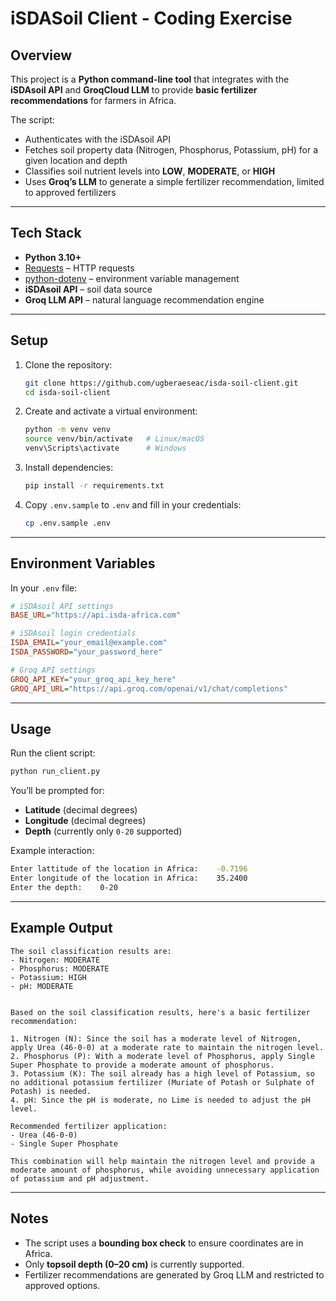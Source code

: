 # iSDASoil Client - Coding Exercise

## Overview
This project is a **Python command-line tool** that integrates with the **iSDAsoil API** and **GroqCloud LLM** to provide **basic fertilizer recommendations** for farmers in Africa.  

The script:
- Authenticates with the iSDAsoil API  
- Fetches soil property data (Nitrogen, Phosphorus, Potassium, pH) for a given location and depth  
- Classifies soil nutrient levels into **LOW**, **MODERATE**, or **HIGH**  
- Uses **Groq’s LLM** to generate a simple fertilizer recommendation, limited to approved fertilizers  

---

## Tech Stack
- **Python 3.10+**  
- [Requests](https://docs.python-requests.org/) – HTTP requests  
- [python-dotenv](https://pypi.org/project/python-dotenv/) – environment variable management  
- **iSDAsoil API** – soil data source  
- **Groq LLM API** – natural language recommendation engine  

---

## Setup

1. Clone the repository:
   ```bash
   git clone https://github.com/ugberaeseac/isda-soil-client.git
   cd isda-soil-client
   ```

2. Create and activate a virtual environment:
   ```bash
   python -m venv venv
   source venv/bin/activate   # Linux/macOS
   venv\Scripts\activate      # Windows
   ```

3. Install dependencies:
   ```bash
   pip install -r requirements.txt
   ```

4. Copy `.env.sample` to `.env` and fill in your credentials:
   ```bash
   cp .env.sample .env
   ```

---

## Environment Variables
In your `.env` file:

```ini
# iSDAsoil API settings
BASE_URL="https://api.isda-africa.com"

# iSDAsoil login credentials
ISDA_EMAIL="your_email@example.com"
ISDA_PASSWORD="your_password_here"

# Groq API settings
GROQ_API_KEY="your_groq_api_key_here"
GROQ_API_URL="https://api.groq.com/openai/v1/chat/completions"
```

---

## Usage

Run the client script:
```bash
python run_client.py
```

You’ll be prompted for:
- **Latitude** (decimal degrees)  
- **Longitude** (decimal degrees)  
- **Depth** (currently only `0-20` supported)  

Example interaction:
```bash
Enter lattitude of the location in Africa:    -0.7196
Enter longitude of the location in Africa:    35.2400
Enter the depth:    0-20
```

---

## Example Output

```text
The soil classification results are:
- Nitrogen: MODERATE
- Phosphorus: MODERATE
- Potassium: HIGH
- pH: MODERATE


Based on the soil classification results, here's a basic fertilizer recommendation:

1. Nitrogen (N): Since the soil has a moderate level of Nitrogen, apply Urea (46-0-0) at a moderate rate to maintain the nitrogen level. 
2. Phosphorus (P): With a moderate level of Phosphorus, apply Single Super Phosphate to provide a moderate amount of phosphorus.
3. Potassium (K): The soil already has a high level of Potassium, so no additional potassium fertilizer (Muriate of Potash or Sulphate of Potash) is needed.
4. pH: Since the pH is moderate, no Lime is needed to adjust the pH level.

Recommended fertilizer application:
- Urea (46-0-0)
- Single Super Phosphate

This combination will help maintain the nitrogen level and provide a moderate amount of phosphorus, while avoiding unnecessary application of potassium and pH adjustment.
```

---

## Notes
- The script uses a **bounding box check** to ensure coordinates are in Africa.  
- Only **topsoil depth (0–20 cm)** is currently supported.  
- Fertilizer recommendations are generated by Groq LLM and restricted to approved options.  